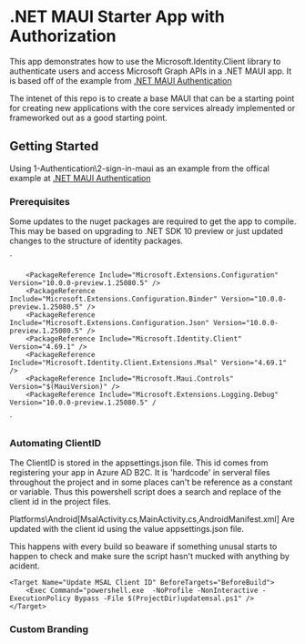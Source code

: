 ﻿# .NET MAUI Starter App with Authorization

This app demonstrates how to use the Microsoft.Identity.Client library to authenticate users and access Microsoft Graph APIs in a .NET MAUI app.  It is based off of the example from [.NET MAUI Authentication](https://github.com/Azure-Samples/ms-identity-ciam-dotnet-tutorial/blob/main/1-Authentication/2-sign-in-maui/README.md)

The intenet of this repo is to create a base MAUI that can be a starting point for creating new applications with the core services already implemented or frameworked out as a good starting point.

## Getting Started

Using 1-Authentication\2-sign-in-maui as an example from the offical example at  [.NET MAUI Authentication](https://github.com/Azure-Samples/ms-identity-ciam-dotnet-tutorial/blob/main/1-Authentication/2-sign-in-maui/README.md)

### Prerequisites
Some updates to the nuget packages are required to get the app to compile.  This may be based on upgrading to .NET SDK 10 preview or just updated changes to the structure of identity packages.



`	
		
		<PackageReference Include="Microsoft.Extensions.Configuration" Version="10.0.0-preview.1.25080.5" />
		<PackageReference Include="Microsoft.Extensions.Configuration.Binder" Version="10.0.0-preview.1.25080.5" />
		<PackageReference Include="Microsoft.Extensions.Configuration.Json" Version="10.0.0-preview.1.25080.5" />
		<PackageReference Include="Microsoft.Identity.Client" Version="4.69.1" />		
		<PackageReference Include="Microsoft.Identity.Client.Extensions.Msal" Version="4.69.1" />
		<PackageReference Include="Microsoft.Maui.Controls" Version="$(MauiVersion)" />
		<PackageReference Include="Microsoft.Extensions.Logging.Debug" Version="10.0.0-preview.1.25080.5" /
		
`

### Automating ClientID 

The ClientID is stored in the appsettings.json file.  This id comes from registering your app in Azure AD B2C. It is 'hardcode' in serveral files throughout the project and in some places can't be reference as a constant or variable.  Thus this powershell script does a search and replace of the client id in the project files.

Platforms\Android\[MsalActivity.cs,MainActivity.cs,AndroidManifest.xml]
Are updated with the client id using the value appsettings.json file.

This happens with every build so beaware if something unusal starts to happen to check and make sure the script hasn't mucked with anything by acident.

```
<Target Name="Update MSAL Client ID" BeforeTargets="BeforeBuild">
	<Exec Command="powershell.exe  -NoProfile -NonInteractive -ExecutionPolicy Bypass -File $(ProjectDir)updatemsal.ps1" />
</Target>
```

### Custom Branding

